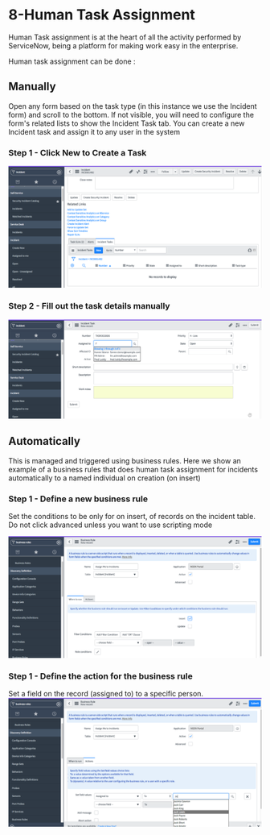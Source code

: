 # 8-Human Task Assignment

Human Task assignment is at the heart of all the activity performed by ServiceNow, being a platform for making work easy in the enterprise. 

Human task assignment can be done :

## Manually 
Open any form based on the task type (in this instance we use the Incident form) and scroll to the bottom. 
If not visible, you will need to configure the form's related lists to show the Incident Task tab. 
You can create a new Incident task and assign it to any user in the system

### Step 1 - Click New to Create a Task

![Step](https://github.com/jamesnyika/SNOWUseCases/raw/master/images/HumanTask1.png)

### Step 2 - Fill out the task details manually
![Step](https://github.com/jamesnyika/SNOWUseCases/raw/master/images/HumanTask2.png)


## Automatically
This is managed and triggered using business rules. Here we show an example of a business rules that does human task assignment for incidents automatically to a named individual on creation (on insert)

### Step 1 - Define a new business rule
Set the conditions to be only for on insert, of records on the incident table. 
Do not click advanced unless you want to use scripting mode

![Step](https://github.com/jamesnyika/SNOWUseCases/raw/master/images/HumanTask3.png)

### Step 1 - Define the action for the business rule 
Set a field on the record (assigned to) to a specific person.
![Step](https://github.com/jamesnyika/SNOWUseCases/raw/master/images/HumanTask4.png)

